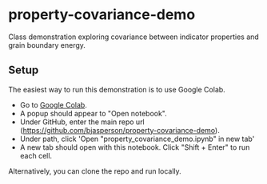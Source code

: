 # property-covariance-demo
Class demonstration exploring covariance between indicator properties and grain boundary energy.

## Setup
The easiest way to run this demonstration is to use Google Colab.
- Go to [Google Colab](https://colab.research.google.com/). 
- A popup should appear to "Open notebook". 
- Under GitHub, enter the main repo url (https://github.com/bjasperson/property-covariance-demo). 
- Under path, click 'Open "property_covariance_demo.ipynb" in new tab'
- A new tab should open with this notebook. Click "Shift + Enter" to run each cell.

Alternatively, you can clone the repo and run locally. 
